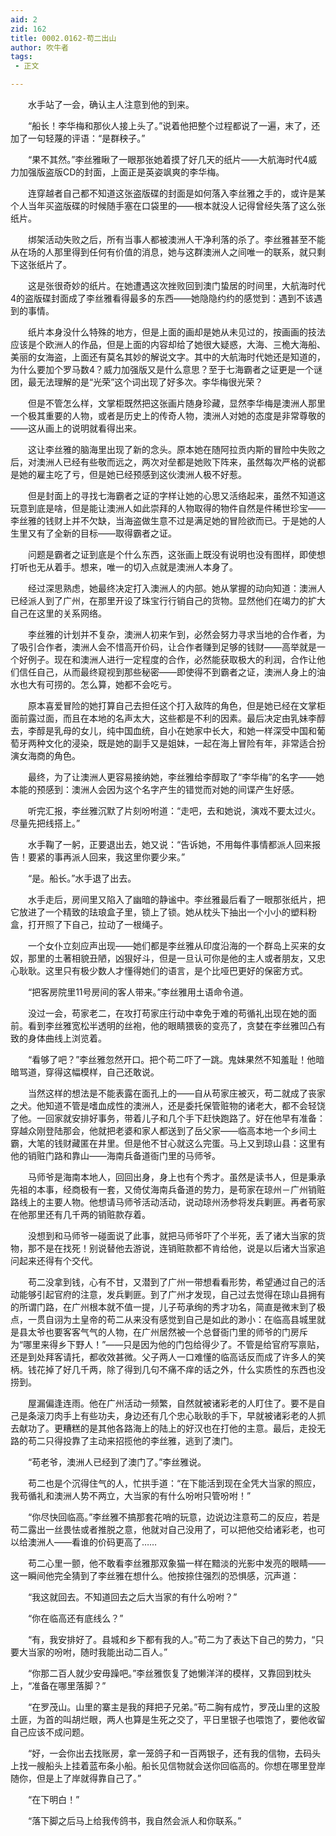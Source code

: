 ```yaml
---
aid: 2
zid: 162
title: 0002.0162-苟二出山
author: 吹牛者
tags: 
 - 正文

---
```




　　水手站了一会，确认主人注意到他的到来。

　　“船长！李华梅和那伙人接上头了。”说着他把整个过程都说了一遍，末了，还加了一句轻蔑的评语：“是群秧子。”

　　“果不其然。”李丝雅瞅了一眼那张她着摸了好几天的纸片——大航海时代4威力加强版盗版CD的封面，上面正是英姿飒爽的李华梅。

　　连穿越者自己都不知道这张盗版碟的封面是如何落入李丝雅之手的，或许是某个人当年买盗版碟的时候随手塞在口袋里的——根本就没人记得曾经失落了这么张纸片。

　　绑架活动失败之后，所有当事人都被澳洲人干净利落的杀了。李丝雅甚至不能从在场的人那里得到任何有价值的消息，她与这群澳洲人之间唯一的联系，就只剩下这张纸片了。

　　这是张很奇妙的纸片。在她遭遇这次挫败回到澳门蛰居的时间里，大航海时代4的盗版碟封面成了李丝雅看得最多的东西——她隐隐约约的感觉到：遇到不该遇到的事情。

　　纸片本身没什么特殊的地方，但是上面的画却是她从未见过的，按画画的技法应该是个欧洲人的作品，但是上面的内容却给了她很大疑惑，大海、三桅大海船、美丽的女海盗，上面还有莫名其妙的解说文字。其中的大航海时代她还是知道的，为什么要加个罗马数4？威力加强版又是什么意思？至于七海霸者之证更是一个谜团，最无法理解的是“光荣”这个词出现了好多次。李华梅很光荣？

　　但是不管怎么样，文掌柜既然把这张画片随身珍藏，显然李华梅是澳洲人那里一个极其重要的人物，或者是历史上的传奇人物，澳洲人对她的态度是非常尊敬的——这从画上的说明就看得出来。

　　这让李丝雅的脑海里出现了新的念头。原本她在随阿拉贡内斯的冒险中失败之后，对澳洲人已经有些敬而远之，两次对垒都是她败下阵来，虽然每次严格的说都是她的雇主吃了亏，但是她已经预感到这伙澳洲人极不好惹。

　　但是封面上的寻找七海霸者之证的字样让她的心思又活络起来，虽然不知道这玩意到底是啥，但是能让澳洲人如此崇拜的人物取得的物件自然是件稀世珍宝——李丝雅的钱财上并不欠缺，当海盗做生意不过是满足她的冒险欲而已。于是她的人生里又有了全新的目标——取得霸者之证。

　　问题是霸者之证到底是个什么东西，这张画上既没有说明也没有图样，即使想打听也无从着手。想来，唯一的切入点就是澳洲人本身了。

　　经过深思熟虑，她最终决定打入澳洲人的内部。她从掌握的动向知道：澳洲人已经派人到了广州，在那里开设了珠宝行行销自己的货物。显然他们在竭力的扩大自己在这里的关系网络。

　　李丝雅的计划并不复杂，澳洲人初来乍到，必然会努力寻求当地的合作者，为了吸引合作者，澳洲人会不惜高开价码，让合作者赚到足够的钱财——高举就是一个好例子。现在和澳洲人进行一定程度的合作，必然能获取极大的利润，合作让他们信任自己，从而最终窥视到那些秘密——即使得不到霸者之证，澳洲人身上的油水也大有可捞的。怎么算，她都不会吃亏。

　　原本喜爱冒险的她打算自己去担任这个打入敌阵的角色，但是她已经在文掌柜面前露过面，而且在本地的名声太大，这些都是不利的因素。最后决定由乳妹李醇去，李醇是乳母的女儿，纯中国血统，自小在她家中长大，和她一样深受中国和葡萄牙两种文化的浸染，既是她的副手又是姐妹，一起在海上冒险有年，非常适合扮演女海商的角色。

　　最终，为了让澳洲人更容易接纳她，李丝雅给李醇取了“李华梅”的名字——她本能的预感到：澳洲人会因为这个名字产生的错觉而对她的间谍产生好感。

　　听完汇报，李丝雅沉默了片刻吩咐道：“走吧，去和她说，演戏不要太过火。尽量先把线搭上。”

　　水手鞠了一躬，正要退出去，她又说：“告诉她，不用每件事情都派人回来报告！要紧的事再派人回来，我这里你要少来。”

　　“是。船长。”水手退了出去。

　　水手走后，房间里又陷入了幽暗的静谧中。李丝雅最后看了一眼那张纸片，把它放进了一个精致的珐琅盒子里，锁上了锁。她从枕头下抽出一个小小的塑料粉盒，打开照了下自己，拉动了一根绳子。

　　一个女仆立刻应声出现——她们都是李丝雅从印度沿海的一个群岛上买来的女奴，那里的土著相貌丑陋，凶狠好斗，但是一旦认可你是他的主人或者朋友，又忠心耿耿。这里只有极少数人才懂得她们的语言，是个比哑巴更好的保密方式。

　　“把客房院里11号房间的客人带来。”李丝雅用土语命令道。

　　没过一会，苟家老二，在攻打苟家庄行动中幸免于难的苟循礼出现在她的面前。看到李丝雅宽松半透明的丝袍，他的眼睛猥亵的变亮了，贪婪在李丝雅凹凸有致的身体曲线上浏览着。

　　“看够了吧？”李丝雅忽然开口。把个苟二吓了一跳。鬼妹果然不知羞耻！他暗暗骂道，穿得这幅模样，自己还敢说。

　　当然这样的想法是不能表露在面孔上的——自从苟家庄被灭，苟二就成了丧家之犬。他知道不管是嗜血成性的澳洲人，还是委托保管赃物的诸老大，都不会轻饶了他。一回家就安排好事务，带着儿子和几个手下赶快跑路了。好在他早有准备：穿越众刚登陆那会，他就把老婆和家人都送到了岳父家——临高本地一个乡间土霸，大笔的钱财藏匿在井里。但是他不甘心就这么完蛋。马上又到琼山县：这里有他的销赃门路和靠山——海南兵备道衙门里的马师爷。

　　马师爷是海南本地人，回回出身，身上也有个秀才。虽然是读书人，但是秉承先祖的本事，经商极有一套，又倚仗海南兵备道的势力，是苟家在琼州－广州销赃路线上的主要人物。他想请马师爷活动活动，说动琼州汤参将发兵剿匪。再者苟家在他那里还有几千两的销赃款存着。

　　没想到和马师爷一碰面说了此事，就把马师爷吓了个半死，丢了诸大当家的货物，那不是在找死！别说替他去游说，连销赃款都不肯给他，说是以后诸大当家追问起来还得有个交代。

　　苟二没拿到钱，心有不甘，又潜到了广州一带想看看形势，希望通过自己的活动能够引起官府的注意，发兵剿匪。到了广州才发现，自己过去觉得在琼山县拥有的所谓门路，在广州根本就不值一提，儿子苟承绚的秀才功名，简直是微末到了极点，一贯自诩为土皇帝的苟二从来没有感觉到自己是如此的渺小：在临高县城里就是县太爷也要客客气气的人物，在广州居然被一个总督衙门里的师爷的门房斥为“哪里来得乡下野人！”——只是因为他的门包给得少了。不管是给官府写禀贴，还是到处拜客请托，都收效甚微。父子两人一口难懂的临高话反而成了许多人的笑柄。钱花掉了好几千两，除了得到几句不痛不痒的话之外，什么实质性的东西也没捞到。

　　屋漏偏逢连雨。他在广州活动一频繁，自然就被诸彩老的人盯住了。要不是自己是条滚刀肉手上有些功夫，身边还有几个忠心耿耿的手下，早就被诸彩老的人抓去献功了。更糟糕的是其他各路海上的陆上的好汉也在打他的主意。最后，走投无路的苟二只得投靠了主动来招揽他的李丝雅，逃到了澳门。

　　“苟老爷，澳洲人已经到了澳门了。”李丝雅说。

　　苟二也是个沉得住气的人，忙拱手道：“在下能活到现在全凭大当家的照应，我苟循礼和澳洲人势不两立，大当家的有什么吩咐只管吩咐！”

　　“你尽快回临高。”李丝雅不搞那套花哨的玩意，边说边注意苟二的反应，若是苟二露出一丝畏怯或者推脱之意，他就对自己没用了，可以把他交给诸彩老，也可以给澳洲人——看谁的价码更高了……

　　苟二心里一颤，他不敢看李丝雅那双象猫一样在黯淡的光影中发亮的眼睛——这一瞬间他完全猜到了李丝雅在想什么。他按捺住强烈的恐惧感，沉声道：

　　“我这就回去。不知道回去之后大当家的有什么吩咐？”

　　“你在临高还有底线么？”

　　“有，我安排好了。县城和乡下都有我的人。”苟二为了表达下自己的势力，“只要大当家的吩咐，随时我能出动二百人。”

　　“你那二百人就少安毋躁吧。”李丝雅恢复了她懒洋洋的模样，又靠回到枕头上，“准备在哪里落脚？”

　　“在罗茂山。山里的寨主是我的拜把子兄弟。”苟二胸有成竹，罗茂山里的这股土匪，为首的叫胡烂眼，两人也算是生死之交了，平日里银子也喂饱了，要他收留自己应该不成问题。

　　“好，一会你出去找账房，拿一笼鸽子和一百两银子，还有我的信物，去码头上找一艘船头上挂着蓝布条小船。船长见信物就会送你回临高的。你想在哪里登岸随你，但是上了岸就得靠自己了。”

　　“在下明白！”

　　“落下脚之后马上给我传鸽书，我自然会派人和你联系。”


